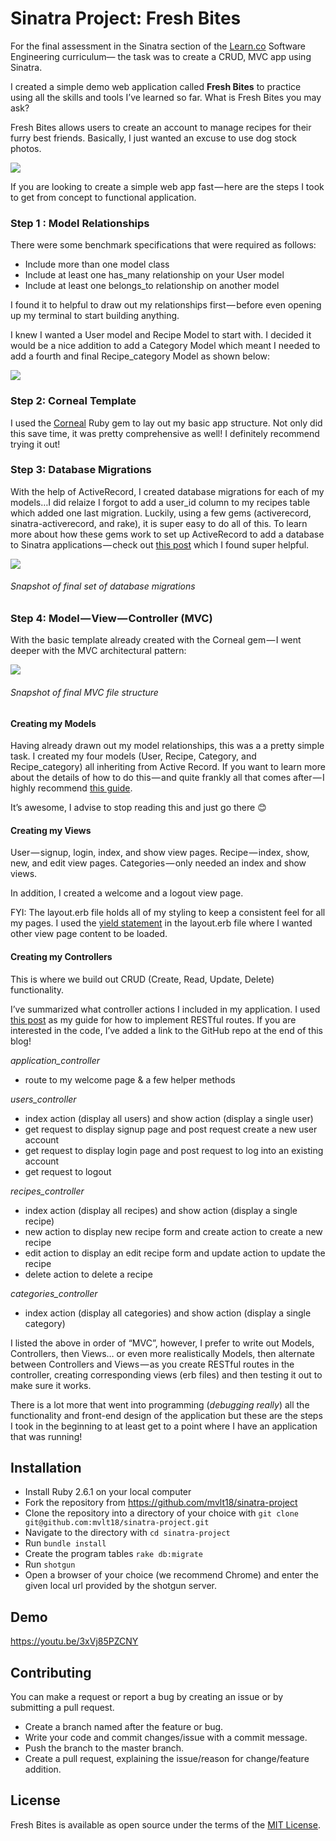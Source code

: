 # Sinatra Project: Fresh Bites

For the final assessment in the Sinatra section of the [Learn.co](https://flatironschool.com/career-courses/coding-bootcamp/online) Software Engineering curriculum— the task was to create a CRUD, MVC app using Sinatra.

I created a simple demo web application called **Fresh Bites** to practice using all the skills and tools I’ve learned so far. What is Fresh Bites you may ask?

Fresh Bites allows users to create an account to manage recipes for their furry best friends. Basically, I just wanted an excuse to use dog stock photos.

![](https://thepracticaldev.s3.amazonaws.com/i/jos0ic48p87fzby5nxp1.png)

If you are looking to create a simple web app fast — here are the steps I took to get from concept to functional application.

### Step 1 : Model Relationships
There were some benchmark specifications that were required as follows:

* Include more than one model class
* Include at least one has_many relationship on your User model
* Include at least one belongs_to relationship on another model

I found it to helpful to draw out my relationships first — before even opening up my terminal to start building anything.

I knew I wanted a User model and Recipe Model to start with. I decided it would be a nice addition to add a Category Model which meant I needed to add a fourth and final Recipe_category Model as shown below:

![](https://thepracticaldev.s3.amazonaws.com/i/e7pus6far2dudai4zl6v.png)

### Step 2: Corneal Template
I used the [Corneal](https://github.com/thebrianemory/corneal) Ruby gem to lay out my basic app structure. Not only did this save time, it was pretty comprehensive as well! I definitely recommend trying it out!

### Step 3: Database Migrations
With the help of ActiveRecord, I created database migrations for each of my models…I did relaize I forgot to add a user_id column to my recipes table which added one last migration. Luckily, using a few gems (activerecord, sinatra-activerecord, and rake), it is super easy to do all of this. To learn more about how these gems work to set up ActiveRecord to add a database to Sinatra applications — check out [this post](https://learn.co/lessons/sinatra-activerecord-setup) which I found super helpful.

![](https://thepracticaldev.s3.amazonaws.com/i/yhjvijkxb3dv97ccrdih.png)
###### Snapshot of final set of database migrations

### Step 4: Model — View — Controller (MVC)
With the basic template already created with the Corneal gem — I went deeper with the MVC architectural pattern:

![](https://thepracticaldev.s3.amazonaws.com/i/i0frw1vqishpz7akx1r8.png)
###### Snapshot of final MVC file structure

#### Creating my Models
Having already drawn out my model relationships, this was a a pretty simple task. I created my four models (User, Recipe, Category, and Recipe_category) all inheriting from Active Record. If you want to learn more about the details of how to do this — and quite frankly all that comes after — I highly recommend [this guide](https://guides.rubyonrails.org/active_record_basics.html).

It’s awesome, I advise to stop reading this and just go there 😊

#### Creating my Views
User — signup, login, index, and show view pages.
Recipe — index, show, new, and edit view pages.
Categories — only needed an index and show views.

In addition, I created a welcome and a logout view page.

FYI: The layout.erb file holds all of my styling to keep a consistent feel for all my pages. I used the [yield statement](https://learn.co/lessons/sinatra-yield-readme) in the layout.erb file where I wanted other view page content to be loaded.

#### Creating my Controllers
This is where we build out CRUD (Create, Read, Update, Delete) functionality.

I’ve summarized what controller actions I included in my application. I used [this post](https://learn.co/lessons/sinatra-restful-routes-readme) as my guide for how to implement RESTful routes. If you are interested in the code, I’ve added a link to the GitHub repo at the end of this blog!

*application_controller*
* route to my welcome page & a few helper methods

*users_controller*
* index action (display all users) and show action (display a single user)
* get request to display signup page and post request create a new user account
* get request to display login page and post request to log into an existing account
* get request to logout

*recipes_controller*
* index action (display all recipes) and show action (display a single recipe)
* new action to display new recipe form and create action to create a new recipe
* edit action to display an edit recipe form and update action to update the recipe
* delete action to delete a recipe

*categories_controller*
* index action (display all categories) and show action (display a single category)

I listed the above in order of “MVC”, however, I prefer to write out Models, Controllers, then Views… or even more realistically Models, then alternate between Controllers and Views — as you create RESTful routes in the controller, creating corresponding views (erb files) and then testing it out to make sure it works.

There is a lot more that went into programming (*debugging really*) all the functionality and front-end design of the application but these are the steps I took in the beginning to at least get to a point where I have an application that was running!

## Installation

* Install Ruby 2.6.1 on your local computer
* Fork the repository from https://github.com/mvlt18/sinatra-project
* Clone the repository into a directory of your choice with `git clone git@github.com:mvlt18/sinatra-project.git`
* Navigate to the directory with `cd sinatra-project`
* Run `bundle install`
* Create the program tables `rake db:migrate`
* Run `shotgun`
* Open a browser of your choice (we recommend Chrome) and enter the given local url provided by the shotgun server.

## Demo

https://youtu.be/3xVj85PZCNY

## Contributing

You can make a request or report a bug by creating an issue or by submitting a pull request.
* Create a branch named after the feature or bug.
* Write your code and commit changes/issue with a commit message.
* Push the branch to the master branch.
* Create a pull request, explaining the issue/reason for change/feature addition.

## License

Fresh Bites is available as open source under the terms of the [MIT License](https://opensource.org/licenses/MIT).
